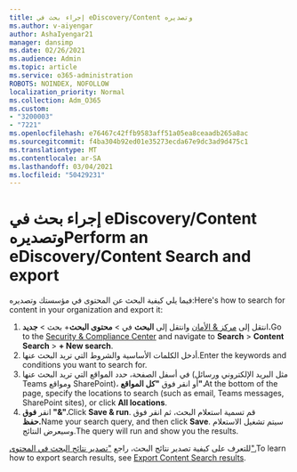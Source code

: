 ```yaml
---
title: إجراء بحث في eDiscovery/Content وتصديره
ms.author: v-aiyengar
author: AshaIyengar21
manager: dansimp
ms.date: 02/26/2021
ms.audience: Admin
ms.topic: article
ms.service: o365-administration
ROBOTS: NOINDEX, NOFOLLOW
localization_priority: Normal
ms.collection: Adm_O365
ms.custom:
- "3200003"
- "7221"
ms.openlocfilehash: e76467c42ffb9583aff51a05ea8ceaadb265a8ac
ms.sourcegitcommit: f4ba304b92ed01e35273ecda67e9dc3ad9d475c1
ms.translationtype: MT
ms.contentlocale: ar-SA
ms.lasthandoff: 03/04/2021
ms.locfileid: "50429231"
---
```

# <a name="perform-an-ediscoverycontent-search-and-export"></a><span data-ttu-id="11aae-102">إجراء بحث في eDiscovery/Content وتصديره</span><span class="sxs-lookup"><span data-stu-id="11aae-102">Perform an eDiscovery/Content Search and export</span></span>

<span data-ttu-id="11aae-103">فيما يلي كيفية البحث عن المحتوى في مؤسستك وتصديره:</span><span class="sxs-lookup"><span data-stu-id="11aae-103">Here's how to search for content in your organization and export it:</span></span>

1. <span data-ttu-id="11aae-104">انتقل إلى [مركز & الأمان](https://go.microsoft.com/fwlink/?linkid=2086958) وانتقل إلى **البحث** في  >  **محتوى البحث**+ بحث  >  **جديد.**</span><span class="sxs-lookup"><span data-stu-id="11aae-104">Go to the [Security & Compliance Center](https://go.microsoft.com/fwlink/?linkid=2086958) and navigate to **Search** > **Content Search** > **+ New search**.</span></span>
1. <span data-ttu-id="11aae-105">أدخل الكلمات الأساسية والشروط التي تريد البحث عنها.</span><span class="sxs-lookup"><span data-stu-id="11aae-105">Enter the keywords and conditions you want to search for.</span></span>
1. <span data-ttu-id="11aae-106">في أسفل الصفحة، حدد المواقع التي تريد البحث عنها (مثل البريد الإلكتروني ورسائل Teams ومواقع SharePoint)، أو انقر فوق **"كل المواقع".**</span><span class="sxs-lookup"><span data-stu-id="11aae-106">At the bottom of the page, specify the locations to search (such as email, Teams messages, SharePoint sites), or click **All locations**.</span></span>
1. <span data-ttu-id="11aae-107">انقر **فوق "&".**</span><span class="sxs-lookup"><span data-stu-id="11aae-107">Click **Save & run**.</span></span> <span data-ttu-id="11aae-108">قم تسمية استعلام البحث، ثم انقر فوق **حفظ.**</span><span class="sxs-lookup"><span data-stu-id="11aae-108">Name your search query, and then click **Save**.</span></span> <span data-ttu-id="11aae-109">سيتم تشغيل الاستعلام وسيعرض النتائج.</span><span class="sxs-lookup"><span data-stu-id="11aae-109">The query will run and show you the results.</span></span>

<span data-ttu-id="11aae-110">للتعرف على كيفية تصدير نتائج البحث، راجع ["تصدير نتائج البحث في المحتوى".](https://go.microsoft.com/fwlink/?linkid=2102118)</span><span class="sxs-lookup"><span data-stu-id="11aae-110">To learn how to export search results, see [Export Content Search results](https://go.microsoft.com/fwlink/?linkid=2102118).</span></span>

